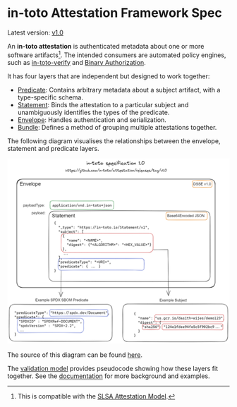 # in-toto Attestation Framework Spec

Latest version: [v1.0]

An **in-toto attestation** is authenticated metadata about one or more
software artifacts[^1]. The intended consumers are automated policy engines,
such as [in-toto-verify] and [Binary Authorization].

It has four layers that are independent but designed to work together:

-   [Predicate]: Contains arbitrary metadata about a subject artifact, with a
    type-specific schema.
-   [Statement]: Binds the attestation to a particular subject and
    unambiguously identifies the types of the predicate.
-   [Envelope]: Handles authentication and serialization.
-   [Bundle]: Defines a method of grouping multiple attestations together.

The following diagram visualises the relationships between the envelope, statement and predicate layers.

<img src="../images/envelope_relationships.png" alt="Relationships between the envelope, statement and predicate layers" width="600">

The source of this diagram can be found [here](../images/envelope_relationships.excalidraw).

The [validation model] provides pseudocode showing how these layers fit
together. See the [documentation] for more background and examples.

[^1]: This is compatible with the [SLSA Attestation Model].

[Binary Authorization]: https://cloud.google.com/binary-authorization
[Bundle]: v1.0/bundle.md
[Envelope]: v1.0/envelope.md
[Predicate]: v1.0/predicate.md
[SLSA Attestation Model]: https://slsa.dev/attestation-model
[Statement]: v1.0/statement.md
[documentation]: ../docs
[in-toto-verify]: https://github.com/in-toto/in-toto#verification
[v1.0]: v1.0/README.md
[validation model]: ../docs/validation.md
